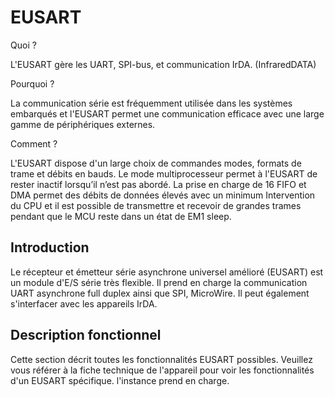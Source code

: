 # EUSART

Quoi ?

L'EUSART gère les UART, SPI-bus, et communication IrDA. (InfraredDATA)

Pourquoi ?

La communication série est fréquemment utilisée dans les systèmes embarqués et l'EUSART permet une communication efficace avec une large gamme de périphériques externes.

Comment ?

L'EUSART dispose d'un large choix de commandes modes, formats de trame et débits en bauds. Le mode multiprocesseur permet à l'EUSART de rester inactif lorsqu’il n’est pas abordé. La prise en charge de 16 FIFO et DMA permet des débits de données élevés avec un minimum Intervention du CPU et il est possible de transmettre et recevoir de grandes trames pendant que le MCU reste dans un état de EM1 sleep.

## Introduction

Le récepteur et émetteur série asynchrone universel amélioré (EUSART) est un module d'E/S série très flexible. Il prend en charge la communication UART asynchrone full duplex ainsi que SPI, MicroWire. Il peut également s'interfacer avec les appareils IrDA.

## Description fonctionnel

Cette section décrit toutes les fonctionnalités EUSART possibles. Veuillez vous référer à la fiche technique de l'appareil pour voir les fonctionnalités d'un EUSART spécifique. l'instance prend en charge.